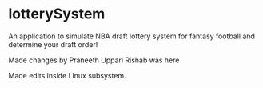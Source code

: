 # lotterySystem
An application to simulate NBA draft lottery system for fantasy football and determine your draft order!

Made changes by Praneeth Uppari
Rishab was here

Made edits inside Linux subsystem.